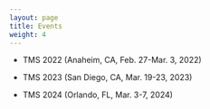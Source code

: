 ```yaml
---
layout: page
title: Events
weight: 4
---
```


- TMS 2022 (Anaheim, CA, Feb. 27-Mar. 3, 2022)

- TMS 2023 (San Diego, CA, Mar. 19-23, 2023)

- TMS 2024 (Orlando, FL, Mar. 3-7, 2024)